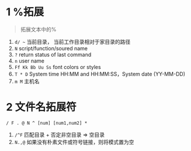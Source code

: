 
# 1 %拓展
> 拓展文本中的% 

1.  `d/ ~` 当前目录， 当前工作目录相对于家目录的路径
2.  `N` script/function/soured name 
3.  `?` return status of last command
4.  `n` user name 
5.  `Ff Kk Bb Uu Ss` font colors or styles
6.  `T * D` System time HH:MM and HH:MM:SS，System date (YY-MM-DD)
7.  `m M` 主机名
# 2 文件名拓展符

`/ F . @ N ^ [num] [num1,num2] *`

1.  `/^F` 匹配目录 + 否定非空目录 => 空目录
2.  `N.,@` 如果没有朴素文件或符号链接，则将模式置为空